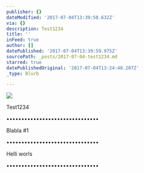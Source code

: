 ```yaml
---
publisher: {}
dateModified: '2017-07-04T13:39:58.632Z'
via: {}
description: Test1234
title: ''
inFeed: true
author: []
datePublished: '2017-07-04T13:39:59.975Z'
sourcePath: _posts/2017-07-04-test1234.md
starred: true
datePublishedOriginal: '2017-07-04T13:24:48.207Z'
_type: Blurb

---
```

![](https://the-grid-user-content.s3-us-west-2.amazonaws.com/9f1af639-3867-42b0-a70c-7c352a558ee1.jpg)

Test1234

•••••••••••••••••••••••••••••••

Blabla \#1

•••••••••••••••••••••••••••••••

Helli worls

•••••••••••••••••••••••••••••••